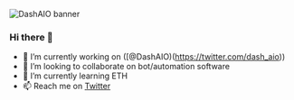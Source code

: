 ![DashAIO banner](https://i.imgur.com/GhSDIlo.png "DashAIO banner")

### Hi there 👋

- 🔭 I’m currently working on ([@DashAIO)(https://twitter.com/dash_aio))
- 👯 I’m looking to collaborate on bot/automation software
- 🌱 I’m currently learning ETH
- 📫 Reach me on [Twitter](https://twitter.com/p4tryk___)
<!--
**desperatee/desperatee** is a ✨ _special_ ✨ repository because its `README.md` (this file) appears on your GitHub profile.

Here are some ideas to get you started:

- 🔭 I’m currently working on ...
- 🌱 I’m currently learning ...
- 👯 I’m looking to collaborate on ...
- 🤔 I’m looking for help with ...
- 💬 Ask me about ...
- 📫 How to reach me: ...
- 😄 Pronouns: ...
- ⚡ Fun fact: ...
-->
